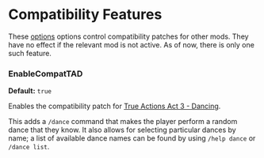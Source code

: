 # Compatibility Features

These [options](./index.md) options control compatibility patches for other mods.
They have no effect if the relevant mod is not active.
As of now, there is only one such feature.

### EnableCompatTAD
**Default:** `true`

Enables the compatibility patch for [True Actions Act 3 - Dancing](https://steamcommunity.com/sharedfiles/filedetails/?id=2648779556).

This adds a `/dance` command that makes the player perform a random dance that they know.
It also allows for selecting particular dances by name; a list of available dance names can be found by using `/help dance` or `/dance list`.
